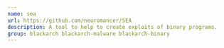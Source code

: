 ```yaml
---
name: sea
url: https://github.com/neuromancer/SEA
description: A tool to help to create exploits of binary programs.
group: blackarch blackarch-malware blackarch-binary
---
```

